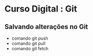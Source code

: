 # Curso Digital : Git

## Salvando alterações no  Git

* comando git push
* comando git pull
* comando git fetch
